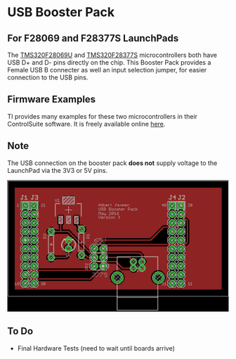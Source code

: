 # USB Booster Pack
## For F28069 and F28377S LaunchPads
The [TMS320F28069U](http://www.ti.com/tool/launchxl-f28069m) and  [TMS320F28377S](http://www.ti.com/tool/LAUNCHXL-F28377S) microcontrollers both have USB D+ and D- pins directly on the chip. This Booster Pack provides a Female USB B connecter as well an input selection jumper, for easier connection to the USB pins.

## Firmware Examples
TI provides many examples for these two microcontrollers in their ControlSuite software. It is freely available online [here](http://www.ti.com/tool/controlsuite).

## Note
The USB connection on the booster pack **does not** supply voltage to the LaunchPad via the 3V3 or 5V pins.

![Board Layout](imgs/layout_preview.png)

## To Do
- Final Hardware Tests (need to wait until boards arrive)
